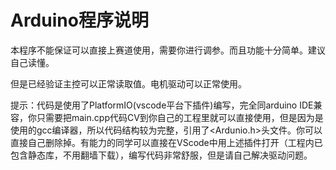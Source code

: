 # Arduino程序说明

本程序不能保证可以直接上赛道使用，需要你进行调参。而且功能十分简单。建议自己读懂。

但是已经验证主控可以正常读取值。电机驱动可以正常使用。



提示：代码是使用了PlatformIO(vscode平台下插件)编写，完全同arduino IDE兼容，你只需要把main.cpp代码CV到你自己的工程里就可以直接使用，但是因为是使用的gcc编译器，所以代码结构较为完整，引用了<Ardunio.h>头文件。你可以直接自己删除掉。有能力的同学可以直接在VScode中用上述插件打开（工程内已包含静态库，不用翻墙下载），编写代码非常舒服，但是请自己解决驱动问题。

